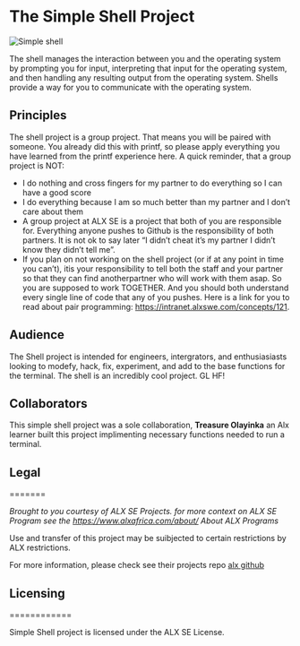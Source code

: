 The Simple Shell Project
=======================

![Simple shell](https://s3.amazonaws.com/intranet-projects-files/holbertonschool-low_level_programming/235/shell.jpeg "Write a simple UNIX command interpreter")

The shell manages the interaction between you and the operating system by prompting you for input, interpreting that input for the operating system, and then handling any resulting output from the operating system. Shells provide a way for you to communicate with the operating system.

## Principles

The shell project is a group project. That means you will be paired with someone. You already did this with printf, so please apply everything you have learned from the printf experience here. A quick reminder, that a group project is NOT:

- I do nothing and cross fingers for my partner to do everything so I can have a good score
- I do everything because I am so much better than my partner and I don’t care about them
- A group project at ALX SE is a project that both of you are responsible for. Everything anyone pushes to Github is the responsibility of both partners. It is not ok to say later “I didn’t cheat it’s my partner I didn’t know they didn’t tell me”.
- If you plan on not working on the shell project (or if at any point in time you can’t), itis your responsibility to tell both the staff and your partner so that they can find anotherpartner who will work with them asap.
So you are supposed to work TOGETHER. And you should both understand every single line of code that any of you pushes. Here is a link for you to read about pair programming: https://intranet.alxswe.com/concepts/121.

## Audience

The Shell project is intended for engineers, intergrators, and enthusiasiasts looking to modefy, hack, fix, experiment, and add to the base functions for the terminal.
The shell is an incredibly cool project. GL HF!

## Collaborators

This simple shell project was a sole collaboration, **Treasure Olayinka** an Alx learner built this project implimenting necessary functions needed to run a terminal.

## Legal
=======

*Brought to you courtesy of ALX SE Projects. for more context on ALX SE Program see the https://www.alxafrica.com/about/ About ALX Programs*

Use and transfer of this project may be suibjected to certain restrictions by ALX restrictions.

For more information, please check see their projects repo [alx github](https://github.com/topics/alx)

## Licensing
============

Simple Shell project is licensed under the ALX SE License.
